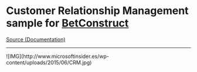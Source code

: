 # Customer Relationship Management sample for [BetConstruct](https://github.com/BetConstruct)
<a href="https://github.com/narekye/CRM_Project_D/tree/master/CRM_Project_D/src">Source (Documentation)</a>
<hr>
![IMG](http://www.microsoftinsider.es/wp-content/uploads/2015/06/CRM.jpg)
